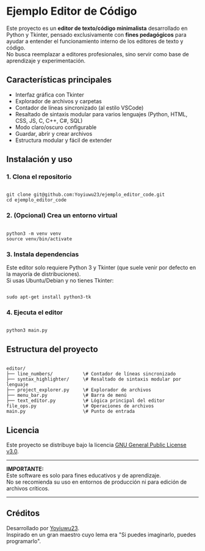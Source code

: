 # Ejemplo Editor de Código

Este proyecto es un **editor de texto/código minimalista** desarrollado en Python y Tkinter, pensado exclusivamente con **fines pedagógicos** para ayudar a entender el funcionamiento interno de los editores de texto y código.  
No busca reemplazar a editores profesionales, sino servir como base de aprendizaje y experimentación.

## Características principales

- Interfaz gráfica con Tkinter
- Explorador de archivos y carpetas
- Contador de líneas sincronizado (al estilo VSCode)
- Resaltado de sintaxis modular para varios lenguajes (Python, HTML, CSS, JS, C, C++, C#, SQL)
- Modo claro/oscuro configurable
- Guardar, abrir y crear archivos
- Estructura modular y fácil de extender

## Instalación y uso

### 1. Clona el repositorio

```

git clone git@github.com:Yoyiuwu23/ejemplo_editor_code.git
cd ejemplo_editor_code

```

### 2. (Opcional) Crea un entorno virtual

```

python3 -m venv venv
source venv/bin/activate

```

### 3. Instala dependencias

Este editor solo requiere Python 3 y Tkinter (que suele venir por defecto en la mayoría de distribuciones).  
Si usas Ubuntu/Debian y no tienes Tkinter:

```

sudo apt-get install python3-tk

```

### 4. Ejecuta el editor

```

python3 main.py

```

## Estructura del proyecto

```

editor/
├── line_numbers/           \# Contador de líneas sincronizado
├── syntax_highlighter/     \# Resaltado de sintaxis modular por lenguaje
├── project_explorer.py     \# Explorador de archivos
├── menu_bar.py             \# Barra de menú
├── text_editor.py          \# Lógica principal del editor
file_ops.py                 \# Operaciones de archivos
main.py                     \# Punto de entrada

```

## Licencia

Este proyecto se distribuye bajo la licencia [GNU General Public License v3.0](https://www.gnu.org/licenses/gpl-3.0.txt).

---

**IMPORTANTE:**  
Este software es solo para fines educativos y de aprendizaje.  
No se recomienda su uso en entornos de producción ni para edición de archivos críticos.

---

## Créditos

Desarrollado por [Yoyiuwu23](https://github.com/Yoyiuwu23).  
Inspirado en un gran maestro cuyo lema era "Si puedes imaginarlo, puedes programarlo".

